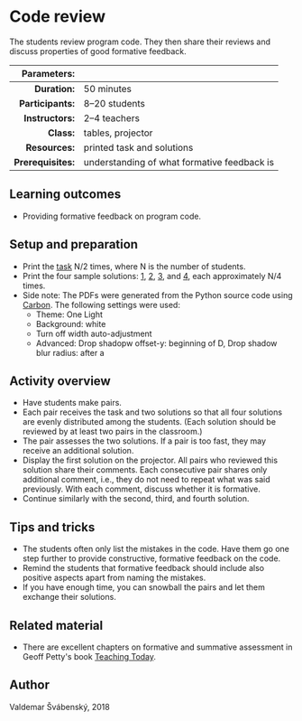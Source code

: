 # Code review

The students review program code. They then share their reviews and discuss properties of good formative feedback.

| Parameters:        |                                     |
| -----------------: | :---------------------------------- |
| **Duration:**      | 50 minutes                          |
| **Participants:**  | 8–20 students                       |
| **Instructors:**   | 2–4 teachers                        |
| **Class:**         | tables, projector                   |
| **Resources:**     | printed task and solutions          |
| **Prerequisites:** | understanding of what formative feedback is |

## Learning outcomes

* Providing formative feedback on program code.

## Setup and preparation

* Print the [task](task.pdf) N/2 times, where N is the number of students.
* Print the four sample solutions: [1](code/code1.pdf), [2](code/code2.pdf), [3](code/code3.pdf), and [4](code/code4.pdf), each approximately N/4 times.
* Side note: The PDFs were generated from the Python source code using [Carbon](https://carbon.now.sh/). The following settings were used:
	* Theme: One Light
	* Background: white
	* Turn off width auto-adjustment
	* Advanced: Drop shadopw offset-y: beginning of D, Drop shadow blur radius: after a

## Activity overview

* Have students make pairs.
* Each pair receives the task and two solutions so that all four solutions are evenly distributed among the students. (Each solution should be reviewed by at least two pairs in the classroom.)
* The pair assesses the two solutions. If a pair is too fast, they may receive an additional solution.
* Display the first solution on the projector. All pairs who reviewed this solution share their comments. Each consecutive pair shares only additional comment, i.e., they do not need to repeat what was said previously. With each comment, discuss whether it is formative.
* Continue similarly with the second, third, and fourth solution.

## Tips and tricks

* The students often only list the mistakes in the code. Have them go one step further to provide constructive, formative feedback on the code.
* Remind the students that formative feedback should include also positive aspects apart from naming the mistakes.
* If you have enough time, you can snowball the pairs and let them exchange their solutions.

## Related material

* There are excellent chapters on formative and summative assessment in Geoff Petty's book [Teaching Today](http://geoffpetty.com/geoffs-books/teaching-today/).

## Author

Valdemar Švábenský, 2018
